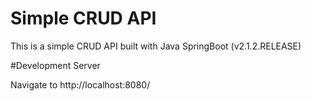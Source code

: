 # Simple CRUD API

This  is a simple CRUD API built with Java SpringBoot (v2.1.2.RELEASE)

#Development Server

Navigate to http://localhost:8080/
